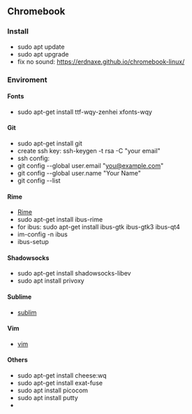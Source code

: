 ## Chromebook 

### Install
* sudo apt update
* sudo apt upgrade
* fix no sound: https://erdnaxe.github.io/chromebook-linux/


### Enviroment


#### Fonts
* sudo apt-get install ttf-wqy-zenhei xfonts-wqy

#### Git 
* sudo apt-get install git 
* create ssh key: ssh-keygen -t rsa -C "your email"
* ssh config: 
* git config --global user.email "you@example.com"
* git config --global user.name "Your Name"
* git config --list


#### Rime
* [Rime](http://rime.im/download/)
* sudo apt-get install ibus-rime
* for ibus: sudo apt-get install ibus-gtk ibus-gtk3 ibus-qt4
* im-config -n ibus
* ibus-setup

#### Shadowsocks
* sudo apt-get install shadowsocks-libev
* sudo apt install privoxy

#### Sublime
* [sublim](http://www.sublimetext.com/)

#### Vim
* [vim](https://github.com/wmpluto/vim)

#### Others
* sudo apt-get install cheese:wq
* sudo apt-get install exat-fuse
* sudo apt install picocom
* sudo apt install putty
* 

